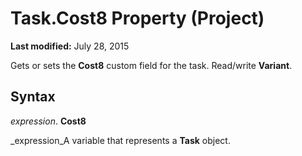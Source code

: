 
# Task.Cost8 Property (Project)

 **Last modified:** July 28, 2015

Gets or sets the  **Cost8** custom field for the task. Read/write **Variant**.

## Syntax

 _expression_. **Cost8**

 _expression_A variable that represents a  **Task** object.

